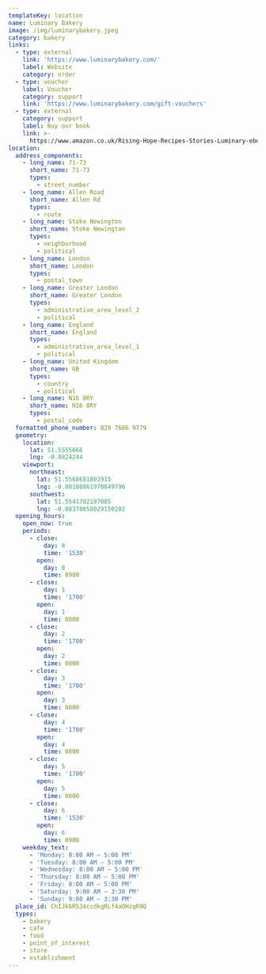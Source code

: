 ```yaml
---
templateKey: location
name: Luminary Bakery
image: /img/luminarybakery.jpeg
category: bakery
links:
  - type: external
    link: 'https://www.luminarybakery.com/'
    label: Website
    category: order
  - type: voucher
    label: Voucher
    category: support
    link: 'https://www.luminarybakery.com/gift-vouchers'
  - type: external
    category: support
    label: Buy our book
    link: >-
      https://www.amazon.co.uk/Rising-Hope-Recipes-Stories-Luminary-ebook/dp/B07VXTRWK8/ref=sr_1_1?keywords=rising%20hope%20cookbook&qid=1581094067&sr=8-1
location:
  address_components:
    - long_name: 71-73
      short_name: 71-73
      types:
        - street_number
    - long_name: Allen Road
      short_name: Allen Rd
      types:
        - route
    - long_name: Stoke Newington
      short_name: Stoke Newington
      types:
        - neighborhood
        - political
    - long_name: London
      short_name: London
      types:
        - postal_town
    - long_name: Greater London
      short_name: Greater London
      types:
        - administrative_area_level_2
        - political
    - long_name: England
      short_name: England
      types:
        - administrative_area_level_1
        - political
    - long_name: United Kingdom
      short_name: GB
      types:
        - country
        - political
    - long_name: N16 8RY
      short_name: N16 8RY
      types:
        - postal_code
  formatted_phone_number: 020 7686 9779
  geometry:
    location:
      lat: 51.5555666
      lng: -0.0824244
    viewport:
      northeast:
        lat: 51.5568681802915
        lng: -0.08108861970849796
      southwest:
        lat: 51.5541702197085
        lng: -0.08378658029150202
  opening_hours:
    open_now: true
    periods:
      - close:
          day: 0
          time: '1530'
        open:
          day: 0
          time: 0900
      - close:
          day: 1
          time: '1700'
        open:
          day: 1
          time: 0800
      - close:
          day: 2
          time: '1700'
        open:
          day: 2
          time: 0800
      - close:
          day: 3
          time: '1700'
        open:
          day: 3
          time: 0800
      - close:
          day: 4
          time: '1700'
        open:
          day: 4
          time: 0800
      - close:
          day: 5
          time: '1700'
        open:
          day: 5
          time: 0800
      - close:
          day: 6
          time: '1530'
        open:
          day: 6
          time: 0900
    weekday_text:
      - 'Monday: 8:00 AM – 5:00 PM'
      - 'Tuesday: 8:00 AM – 5:00 PM'
      - 'Wednesday: 8:00 AM – 5:00 PM'
      - 'Thursday: 8:00 AM – 5:00 PM'
      - 'Friday: 8:00 AM – 5:00 PM'
      - 'Saturday: 9:00 AM – 3:30 PM'
      - 'Sunday: 9:00 AM – 3:30 PM'
  place_id: ChIJk6R534ccdkgRLf4aOHzqR9Q
  types:
    - bakery
    - cafe
    - food
    - point_of_interest
    - store
    - establishment
---
```


